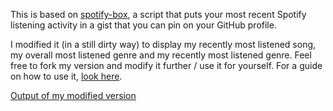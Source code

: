 This is based on <a href="https://github.com/chakrakan/spotify-box">spotify-box</a>, a script that puts your most recent Spotify listening activity in a gist that you can pin on your GitHub profile.

I modified it (in a still dirty way) to display my recently most listened song, my overall most listened genre and my recently most listened genre. Feel free to fork my version and modify it further / use it for yourself. For a guide on how to use it, <a href="https://github.com/chakrakan/spotify-box/README.md">look here</a>.

<a href="https://gist.github.com/CodeF0x/cbe35397c2f6e40f0df2e6a371b24c4c">Output of my modified version</a>
